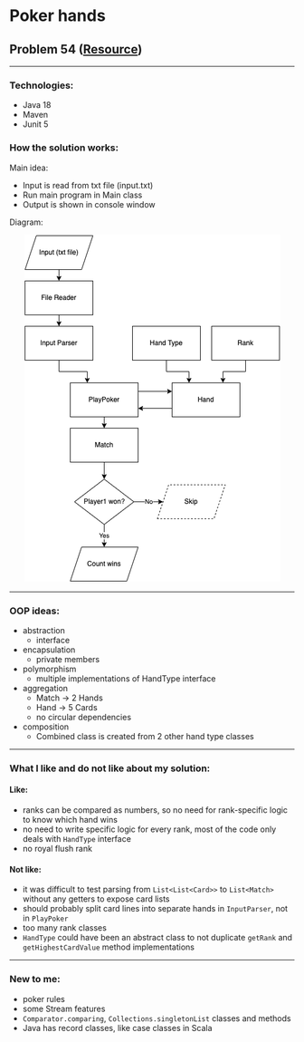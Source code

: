 # Poker hands
## Problem 54 ([Resource](https://projecteuler.net/problem=54))

---
### Technologies:
* Java 18
* Maven
* Junit 5

### How the solution works:

Main idea:
* Input is read from txt file (input.txt)  
* Run main program in Main class  
* Output is shown in console window

Diagram:
<p align="center">
  <img src="PokerDiagram.png" alt="Solution of Poker hands diagram"/>
</p>

---
### OOP ideas:
* abstraction 
  * interface
* encapsulation
  * private members
* polymorphism
  * multiple implementations of HandType interface
* aggregation
  * Match -> 2 Hands
  * Hand -> 5 Cards
  * no circular dependencies
* composition
  * Combined class is created from 2 other hand type classes
---
### What I like and do not like about my solution:
#### Like:
* ranks can be compared as numbers, so no need for rank-specific logic to know which hand wins
* no need to write specific logic for every rank, most of the code only deals with `HandType` interface
* no royal flush rank
#### Not like:
* it was difficult to test parsing from `List<List<Card>>` to `List<Match>` without any getters to expose card lists
* should probably split card lines into separate hands in `InputParser`, not in `PlayPoker`
* too many rank classes
* `HandType` could have been an abstract class to not duplicate `getRank` and `getHighestCardValue` method implementations
---
### New to me:
* poker rules
* some Stream features
* `Comparator.comparing`, `Collections.singletonList` classes and methods
* Java has record classes, like case classes in Scala
